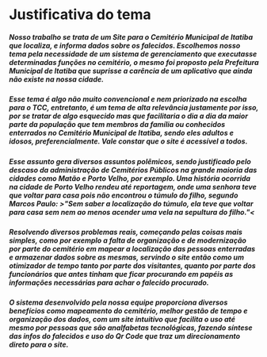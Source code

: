 # Justificativa do tema

##### Nosso trabalho se trata de um Site para o Cemitério Municipal de Itatiba que localiza, e informa dados sobre os falecidos. Escolhemos nosso tema pela necessidade de um sistema de gerenciamento que executasse determinadas funções no cemitério, o mesmo foi proposto pela Prefeitura Municipal de Itatiba que suprisse a carência de um aplicativo que ainda não existe na nossa cidade. 
	
##### Esse tema é algo não muito convencional e nem priorizado na escolha para o TCC, entretanto, é um tema de alta relevância justamente por isso, por se tratar de algo esquecido mas que facilitaria o dia a dia da maior parte da população que tem membros da  família ou conhecidos enterrados no Cemitério Municipal de Itatiba, sendo eles adultos e idosos, preferencialmente. Vale constar que o site é acessível a todos.  

##### Esse assunto gera diversos assuntos polêmicos, sendo justificado pelo descaso da administração de Cemitérios Públicos na grande maioria das cidades como Matão e Porto Velho, por exemplo. Uma história ocorrida na cidade de Porto Velho rendeu até reportagem, onde uma senhora teve que voltar para casa pois não encontrou o túmulo do filho, segundo Marcos Paulo: >"Sem saber a localização do túmulo, ela teve que voltar para casa sem nem ao menos acender uma vela na sepultura do filho."<

##### Resolvendo diversos problemas reais, começando pelas coisas mais simples, como por exemplo a falta de organização e de modernização por parte do cemitério em mapear a localização das pessoas enterradas e armazenar dados sobre as mesmas, servindo o site então como um otimizador de tempo tanto por parte dos visitantes, quanto por parte dos funcionários que antes tinham que ficar procurando em papéis as informações necessárias para achar o falecido procurado. 

##### O sistema desenvolvido pela nossa equipe proporciona diversos benefícios como mapeamento do cemitério, melhor gestão de tempo e organização dos dados, com um site intuitivo que facilita o uso até mesmo por pessoas que são analfabetas tecnológicas, fazendo síntese das infos do falecidos e uso do Qr Code que traz um direcionamento direto para o site. 

